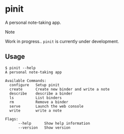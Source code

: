 # pinit
A personal note-taking app.

> [!Note]
> Work in progress.. `pinit` is currently under development.

## Usage
```console
$ pinit --help
A personal note-taking app

Available Commands:
  configure   Setup pinit
  create      Create new binder and write a note
  describe    describe a binder
  ls          List binders
  rm          Remove a binder
  serve       Launch the web console
  write       write a note

Flags:
      --help      Show help information
      --version   Show version
```

